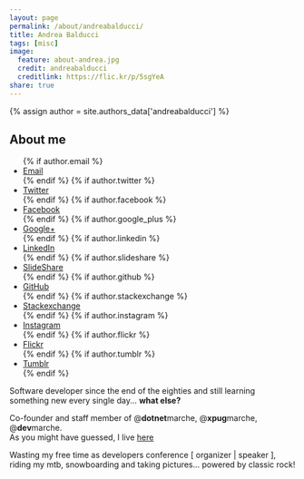 ```yaml
---
layout: page
permalink: /about/andreabalducci/
title: Andrea Balducci
tags: [misc]
image:
  feature: about-andrea.jpg
  credit: andreabalducci
  creditlink: https://flic.kr/p/5sgYeA
share: true
---
```

{% assign author = site.authors_data['andreabalducci'] %}
<h2>About me</h2>
<div class="entry">
  <ul class="bio-menu pull-right">
    {% if author.email %}<li>
      <a href="mailto:{{ author.email }}"><i class="fa fa-envelope"></i> Email</a>
    </li>{% endif %}
    {% if author.twitter %}<li>
      <a href="http://twitter.com/{{ author.twitter }}"><i class="fa fa-twitter"></i> Twitter</a>
    </li>{% endif %}
    {% if author.facebook %}<li>
      <a href="http://facebook.com/{{ author.facebook }}"><i class="fa fa-facebook"></i> Facebook</a>
    </li>{% endif %}
    {% if author.google_plus %}<li>
      <a href="https://google.com/{{ author.google_plus }}"><i class="fa fa-google-plus"></i> Google+</a>
    </li>{% endif %}
    {% if author.linkedin %}<li>
      <a href="http://linkedin.com/in/{{ author.linkedin }}"><i class="fa fa-linkedin"></i> LinkedIn</a>
    </li>{% endif %}
{% if author.slideshare %}<li>
  <a href="http://www.slideshare.net/{{ author.slideshare }}"><i class="fa fa-slideshare"></i> SlideShare</a>
</li>{% endif %}
    {% if author.github %}<li>
      <a href="http://github.com/{{ author.github }}"><i class="fa fa-github"></i> GitHub</a>
    </li>{% endif %}
    {% if author.stackexchange %}<li>
      <a href="{{ author.stackexchange }}"><i class="fa fa-stack-exchange"></i> Stackexchange</a>
    </li>{% endif %}
    {% if author.instagram %}<li>
      <a href="http://instagram.com/{{ author.instagram }}"><i class="fa fa-instagram"></i> Instagram</a>
    </li>{% endif %}
    {% if author.flickr %}<li>
      <a href="http://www.flickr.com/photos/{{ author.flickr }}"><i class="fa fa-flickr"></i> Flickr</a>
    </li>{% endif %}
    {% if author.tumblr %}<li>
      <a href="http://{{ author.tumblr }}.tumblr.com"><i class="fa fa-tumblr"></i> Tumblr</a>
    </li>{% endif %}
  </ul><!-- /.submenu -->
  <div>
    <p>
    Software developer since the end of the eighties and still learning something new every single day... <strong>what else?</strong>
    </p>
    <p>
    Co-founder and staff member of @<strong>dotnet</strong>marche, @<strong>xpug</strong>marche, @<strong>dev</strong>marche. <br/>
    As you might have guessed, I live <a href="http://www.turismo.marche.it" target="_blank">here</a>
    </p>
    <p>
    Wasting my free time as developers conference [ organizer | speaker ], riding my mtb, snowboarding and taking pictures... powered by classic rock!
    </p>
  </div>
</div>
